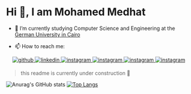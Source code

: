 # Hi 👋, I am Mohamed Medhat
<!-- ### I am a Computer science and engineering student @ The German University in Cairo -->

- 🔭 I’m currently studying Computer Science and Engineering at the [German University in Cairo](http://guc.edu.eg)
<!-- - 🌱 I’m currently learning ... -->
<!-- - 👯 I’m looking to collaborate on ... -->
<!-- - 🤔 I’m looking for help with ... -->
<!-- - 💬 Ask me about ... -->
- 📫 How to reach me: 
<!-- - [Linkedin](https://www.linkedin.com/in/mmedhat1910/) | [Email](mailto:mmedhat1910@gmail.com) | [Twitter](https://twitter.com/mmedhat1910) | [Youtube](https://youtube.com/c/MohamedMedhat7) -->


<div align="center">
<a href="https://github.com/mmedhat1910" target="_blank">
<img src=https://img.shields.io/badge/github-%2324292e.svg?&style=for-the-badge&logo=github&logoColor=white alt=github style="margin-bottom: 5px;" />
</a>
<a href="https://www.linkedin.com/in/mmedhat1910/" target="_blank">
<img src=https://img.shields.io/badge/linkedin-%231E77B5.svg?&style=for-the-badge&logo=linkedin&logoColor=white alt=linkedin style="margin-bottom: 5px;" />
</a>

<a href="https://instagram.com/mmedhat1910" target="_blank">
<img src=https://img.shields.io/badge/instagram-%23000000.svg?&style=for-the-badge&logo=instagram&logoColor=white alt=instagram style="margin-bottom: 5px;" />
</a>
  
  <a href="mailto:mmedhat1910@gmail.com" target="_blank">
<img src="https://img.shields.io/badge/Gmail-D14836?style=for-the-badge&logo=gmail&logoColor=white" alt=instagram style="margin-bottom: 5px;" />
</a> 
  
<a href="https://twitter.com/mmedhat1910" target="_blank">
<img src="https://img.shields.io/badge/Twitter-1DA1F2?style=for-the-badge&logo=twitter&logoColor=white" alt=instagram style="margin-bottom: 5px;" />
</a>  
  
<a href="https://youtube.com/c/MohamedMedhat7" target="_blank">
<img src="https://img.shields.io/badge/YouTube-FF0000?style=for-the-badge&logo=youtube&logoColor=white" alt=instagram style="margin-bottom: 5px;" />
</a> 
  
  
<!--  
  -->
</div>  

<!-- - 😄 Pronouns: ... -->
<!-- - ⚡ Fun fact: ... -->

> this readme is currently under construction 🚧


![Anurag's GitHub stats](https://github-readme-stats.vercel.app/api?username=mmedhat1910&count_private=true&show_icons=true&hide=issues)
[![Top Langs](https://github-readme-stats.vercel.app/api/top-langs/?username=mmedhat1910&layout=compact)](https://github.com/anuraghazra/github-readme-stats)


<!-- [![trophy](https://github-profile-trophy.vercel.app/?username=ryo-ma)](https://github.com/ryo-ma/github-profile-trophy) -->

<!-- [![Repos Badge](https://badges.pufler.dev/repos/mmedhat1910)](https://badges.pufler.dev) -->


<!-- [![Contributors Display](https://badges.pufler.dev/contributors/mmedhat1910/the-conqueror?size=50&padding=5&bots=true)](https://badges.pufler.dev) -->

<!-- [![GitHub Streak](http://github-readme-streak-stats.herokuapp.com?user=mmedhat1910&date_format=j%20M%5B%20Y%5D)](https://git.io/streak-stats) -->

<!--
**mmedhat1910/mmedhat1910** is a ✨ _special_ ✨ repository because its `README.md` (this file) appears on your GitHub profile.

Here are some ideas to get you started:

- 🔭 I’m currently working on ...
- 🌱 I’m currently learning ...
- 👯 I’m looking to collaborate on ...
- 🤔 I’m looking for help with ...
- 💬 Ask me about ...
- 📫 How to reach me: ...
- 😄 Pronouns: ...
- ⚡ Fun fact: ...
-->
